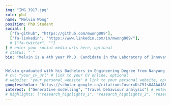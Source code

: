 ```yaml
---
img: "IMG_3917.jpg"
role: phd
name: "Melvin Wong"
position: PhD Student
social: [
  ["fa-github", "https://github.com/mwong009"],
  ["fa-linkedin", "https://www.linkedin.com/in/mwong009/"],
  # ["fa-twitter", ""]
] # enter your social media urls here, optional
# status: " "
bio: "Melvin is a 4th year Ph.D. Candidate in the Laboratory of Innovations in Transportation at Ryerson University supervised by [Dr. Bilal Farooq](../farooq-b). Melvin's research explores how generative modelling and machine learning can impact travel behaviour analysis and how it changes the way we look at choice modelling. In particular, measuring heterogeneity in 'Big Data' and using deep learning methods for optimization of complex choice models.


Melvin graduated with his Bachelors in Engineering Degree from Nanyang Technological University (NTU) in 2015 and began his Ph.D. with Dr. Bilal Farooq later that year. While at NTU, he participated in the NTU undergraduate research program on the topic of machine learning and object detection in infrared surveillance images." # enter your short bio here (markdown format compatible)
# cv: "your_cv_url" # link to your CV online, optional
# website: "your_personal_website" # link to your personal website, optional
googlescholar: "https://scholar.google.ca/citations?user=KsC51sUAAAAJ&hl=en" # link to your google scholar profile, optional
interest: ["Generative modelling", "Travel behaviour analysis"] # enter short research interests, optional
# highlights: ["research_highlights_1", "research_highlights_2", "research_highlights_3"] # enter your research highlights here (awards, achievements, etc.), optional
---
```


